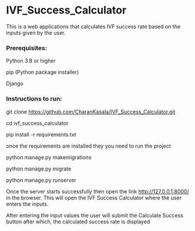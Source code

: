 # IVF_Success_Calculator

This is a web applications that calculates IVF success rate based on the inputs given by the user.

### Prerequisites:
Python 3.8 or higher

pip  (Python package installer)

Django 

### Instructions to run:

git clone https://github.com/CharanKasala/IVF_Success_Calculator.git


cd ivf_success_calculator


pip install -r requirements.txt

once the requirements are installed they you need to run the project

python manage.py makemigrations

python manage.py migrate

python manage.py runserver


Once the server starts successfully then open the link http://127.0.0.1:8000/ in the browser. This will open the IVF Success Calculator where the user enters the inputs. 

After entering the input values the user will submit the Calculate Success button after which, the calculated success rate is displayed





